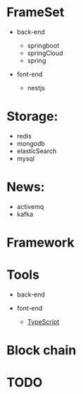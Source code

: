 # FrameSet
- back-end
    - springboot
    - springCloud
    - spring

- font-end
    - nestjs

# Storage:
- redis
- mongodb
- elasticSearch
- mysql

# News:
- activemq
- kafka

# Framework

# Tools
- back-end

- font-end
    - [TypeScript](/geek/tools/font-end/type-script/index.md)

# Block chain

# TODO

